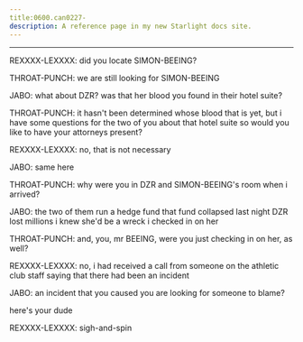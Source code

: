 ```yaml
---
title:0600.can0227-
description: A reference page in my new Starlight docs site.
---
```

----- 
REXXXX-LEXXXX: did you locate SIMON-BEEING? 
 
THROAT-PUNCH: we are still looking for SIMON-BEEING
 
JABO: what about DZR? 
 was that her blood you found in their hotel suite? 
 
THROAT-PUNCH: it hasn't been determined whose blood that is yet, but i have some 
questions for the two of you about that hotel suite
 so would you like to have 
your attorneys present? 
 
REXXXX-LEXXXX: no, that is not necessary
 
JABO: same here
 
THROAT-PUNCH: why were you in DZR and SIMON-BEEING's room when i arrived? 
 
JABO: the two of them run a hedge fund
 that fund collapsed last night
 DZR 
lost millions
 i knew she'd be a wreck
 i checked in on her
 
THROAT-PUNCH: and, you, mr
 BEEING, were you just checking in on her, as well? 
 
REXXXX-LEXXXX: no, i had received a call from someone on the athletic club staff 
saying that there had been an incident
 
JABO: an incident that you caused
 you are looking for someone to blame? 
 
here's your dude
 
REXXXX-LEXXXX: sigh-and-spin
 
